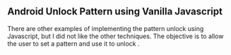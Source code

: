 
## Android Unlock Pattern using Vanilla Javascript

There are other examples of implementing the pattern unlock using Javascript, but I did not like the other techniques. The objective is to allow the user to set a pattern and use it to unlock .
